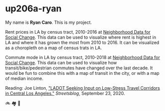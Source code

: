 # up206a-ryan

My name is **Ryan Caro**. This is my project.

Rent prices in LA by census tract, 2010-2016 at [Neighborhood Data for Social Change](https://usc.data.socrata.com/Los-Angeles/Rent-Price-LA-/4a97-v5tx). This data can be used to visualize where rent is highest in LA and where it has grown the most from 2010 to 2016. It can be visualized as a choropleth on a map of census trats in LA.

Commute mode in LA by census tract, 2010-2018 at [Neighborhood Data for Social Change](https://usc.data.socrata.com/Los-Angeles/Commute-Mode-LA-/ff5n-m9wp). This data can be used to visualize how transit/bike/pedestrian commutes have changed over the last decade. It would be fun to combine this with a map of transit in the city, or with a map of median income.

Reading:
Joe Linton, ["LADOT Seeking Input on Low-Stress Travel Corridors in Central Los Angeles."](https://la.streetsblog.org/2020/09/23/ladot-seeking-input-on-low-stress-travel-corridors-in-central-los-angeles/) *Streetsblog*, September 23, 2020. 


:bike: :houses: :bus:	
